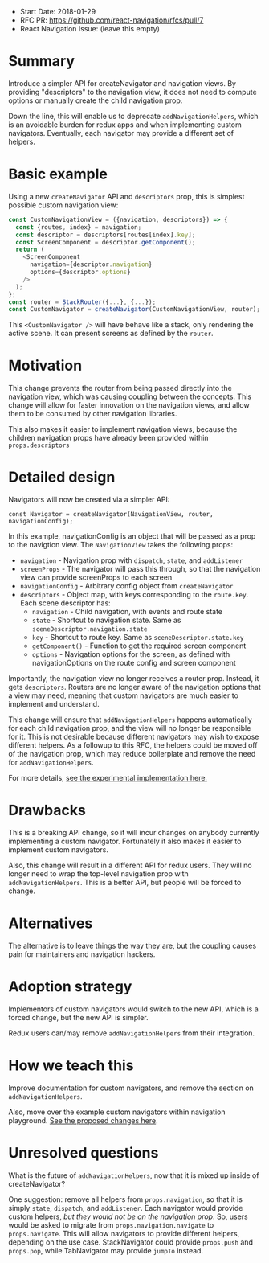 * Start Date: 2018-01-29
* RFC PR: https://github.com/react-navigation/rfcs/pull/7
* React Navigation Issue: (leave this empty)

# Summary

Introduce a simpler API for createNavigator and navigation views. By providing "descriptors" to the navigation view, it does not need to compute options or manually create the child navigation prop.

Down the line, this will enable us to deprecate `addNavigationHelpers`, which is an avoidable burden for redux apps and when implementing custom navigators. Eventually, each navigator may provide a different set of helpers.

# Basic example

Using a new `createNavigator` API and `descriptors` prop, this is simplest possible custom navigation view:

```js
const CustomNavigationView = ({navigation, descriptors}) => {
  const {routes, index} = navigation;
  const descriptor = descriptors[routes[index].key];
  const ScreenComponent = descriptor.getComponent();
  return (
    <ScreenComponent
      navigation={descriptor.navigation}
      options={descriptor.options}
    />
  );
};
const router = StackRouter({...}, {...});
const CustomNavigator = createNavigator(CustomNavigationView, router);
```

This `<CustomNavigator />` will have behave like a stack, only rendering the active scene. It can present screens as defined by the `router`.

# Motivation

This change prevents the router from being passed directly into the navigation view, which was causing coupling between the concepts. This change will allow for faster innovation on the navigation views, and allow them to be consumed by other navigation libraries.

This also makes it easier to implement navigation views, because the children navigation props have already been provided within `props.descriptors`

# Detailed design

Navigators will now be created via a simpler API:

`const Navigator = createNavigator(NavigationView, router, navigationConfig);`

In this example, navigationConfig is an object that will be passed as a prop to the navigtion view. The `NavigationView` takes the following props:

* `navigation` - Navigation prop with `dispatch`, `state`, and `addListener`
* `screenProps` - The navigator will pass this through, so that the navigation view can provide screenProps to each screen
* `navigationConfig` - Arbitrary config object from `createNavigator`
* `descriptors` - Object map, with keys corresponding to the `route.key`. Each scene descriptor has:
  * `navigation` - Child navigation, with events and route state
  * `state` - Shortcut to navigation state. Same as `sceneDescriptor.navigation.state`
  * `key` - Shortcut to route key. Same as `sceneDescriptor.state.key`
  * `getComponent()` - Function to get the required screen component
  * `options` - Navigation options for the screen, as defined with navigationOptions on the route config and screen component

Importantly, the navigation view no longer receives a router prop. Instead, it gets `descriptors`. Routers are no longer aware of the navigation options that a view may need, meaning that custom navigators are much easier to implement and understand.

This change will ensure that `addNavigationHelpers` happens automatically for each child navigation prop, and the view will no longer be responsible for it. This is not desirable because different navigators may wish to expose different helpers. As a followup to this RFC, the helpers could be moved off of the navigation prop, which may reduce boilerplate and remove the need for `addNavigationHelpers`.

For more details, [see the experimental implementation here.](https://github.com/react-navigation/react-navigation/pull/3392)

# Drawbacks

This is a breaking API change, so it will incur changes on anybody currently implementing a custom navigator. Fortunately it also makes it easier to implement custom navigators.

Also, this change will result in a different API for redux users. They will no longer need to wrap the top-level navigation prop with `addNavigationHelpers`. This is a better API, but people will be forced to change.

# Alternatives

The alternative is to leave things the way they are, but the coupling causes pain for maintainers and navigation hackers.

# Adoption strategy

Implementors of custom navigators would switch to the new API, which is a forced change, but the new API is simpler.

Redux users can/may remove `addNavigationHelpers` from their integration.

# How we teach this

Improve documentation for custom navigators, and remove the section on `addNavigationHelpers`.

Also, move over the example custom navigators within navigation playground. [See the proposed changes here](https://github.com/react-navigation/react-navigation/pull/3392).

# Unresolved questions

What is the future of `addNavigationHelpers`, now that it is mixed up inside of createNavigator?

One suggestion: remove all helpers from `props.navigation`, so that it is simply `state`, `dispatch`, and `addListener`. Each navigator would provide custom helpers, _but they would not be on the navigation prop_. So, users would be asked to migrate from `props.navigation.navigate` to `props.navigate`. This will allow navigators to provide different helpers, depending on the use case. StackNavigator could provide `props.push` and `props.pop`, while TabNavigator may provide `jumpTo` instead.
